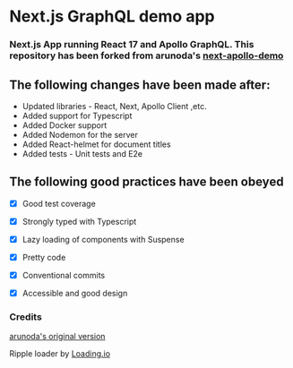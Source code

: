# Next.js GraphQL demo app

### Next.js App running React 17 and Apollo GraphQL. This repository has been forked from arunoda's [next-apollo-demo](https://github.com/arunoda/next-apollo-demo) ###


## The following changes have been made after:

* Updated libraries - React, Next, Apollo Client ,etc.
* Added support for Typescript
* Added Docker support
* Added Nodemon for the server
* Added React-helmet for document titles
* Added tests - Unit tests and E2e


## The following good practices have been obeyed

- [x] Good test coverage
- [x] Strongly typed with Typescript
- [x] Lazy loading of components with Suspense
- [x] Pretty code
- [x] Conventional commits
- [x] Accessible and good design


### Credits
[arunoda's original version](https://github.com/arunoda/next-apollo-demo)

Ripple loader by [Loading.io ](https://loading.io/css/)
